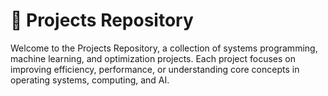 # 📌 Projects Repository
Welcome to the Projects Repository, a collection of systems programming, machine learning, and optimization projects. Each project focuses on improving efficiency, performance, or understanding core concepts in operating systems, computing, and AI.


